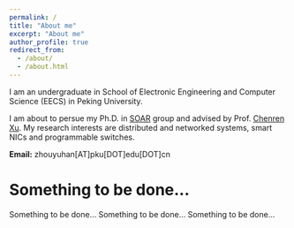 ```yaml
---
permalink: /
title: "About me"
excerpt: "About me"
author_profile: true
redirect_from: 
  - /about/
  - /about.html
---
```


I am an undergraduate in School of Electronic Engineering and Computer Science (EECS) in Peking University. 

I am about to persue my Ph.D. in [SOAR](https://soar.group/) group and advised by Prof. [Chenren Xu](https://soar.group/chenren/). My research interests are distributed and networked systems, smart NICs and programmable switches.

__Email:__ zhouyuhan[AT]pku[DOT]edu[DOT]cn

Something to be done...
======
Something to be done...
Something to be done...
Something to be done...
